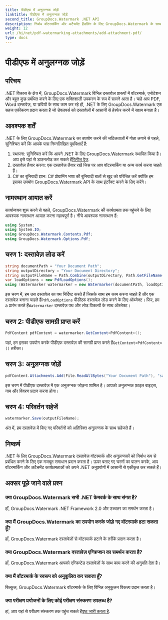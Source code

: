```yaml
---
title: पीडीएफ में अनुलग्नक जोड़ें
linktitle: पीडीएफ में अनुलग्नक जोड़ें
second_title: GroupDocs.Watermark .NET API
description: निर्बाध वॉटरमार्किंग और अटैचमेंट हैंडलिंग के लिए GroupDocs.Watermark के साथ अपनी .NET दस्तावेज़ प्रबंधन क्षमताओं को बढ़ाएं।
weight: 12
url: /hi/net/pdf-watermarking-attachments/add-attachment-pdf/
type: docs
---
```

# पीडीएफ में अनुलग्नक जोड़ें

## परिचय
.NET विकास के क्षेत्र में, GroupDocs.Watermark विभिन्न दस्तावेज़ प्रारूपों में वॉटरमार्क, एनोटेशन और बहुत कुछ प्रबंधित करने के लिए एक शक्तिशाली उपकरण के रूप में सामने आता है। चाहे आप PDF, Word दस्तावेज़, या छवियों के साथ काम कर रहे हों, .NET के लिए GroupDocs.Watermark एक सहज एकीकरण प्रदान करता है जो डेवलपर्स को दस्तावेज़ों में आसानी से हेरफेर करने में सक्षम बनाता है।
## आवश्यक शर्तें
.NET के लिए GroupDocs.Watermark का उपयोग करने की जटिलताओं में गोता लगाने से पहले, सुनिश्चित करें कि आपके पास निम्नलिखित पूर्वापेक्षाएँ हैं:
1.  स्थापना: सुनिश्चित करें कि आपने .NET के लिए GroupDocs.Watermark स्थापित किया है। आप इसे यहां से डाउनलोड कर सकते हैं[रिलीज पेज](https://releases.groupdocs.com/Watermark/net/).
2. दस्तावेज़ तैयार करना: एक दस्तावेज़ तैयार रखें जिस पर आप वॉटरमार्किंग या अन्य कार्य करना चाहते हैं।
3. C# का बुनियादी ज्ञान: C# प्रोग्रामिंग भाषा की बुनियादी बातों से खुद को परिचित करें क्योंकि हम इसका उपयोग GroupDocs.Watermark API के साथ इंटरैक्ट करने के लिए करेंगे।

## नामस्थान आयात करें
कार्यान्वयन शुरू करने से पहले, GroupDocs.Watermark की कार्यक्षमता तक पहुंचने के लिए आवश्यक नामस्थान आयात करना महत्वपूर्ण है। नीचे आवश्यक नामस्थान हैं:
```csharp
using System;
using System.IO;
using GroupDocs.Watermark.Contents.Pdf;
using GroupDocs.Watermark.Options.Pdf;
```
## चरण 1: दस्तावेज़ लोड करें
```csharp
string documentPath = "Your Document Path";
string outputDirectory = "Your Document Directory";
string outputFileName = Path.Combine(outputDirectory, Path.GetFileName(documentPath));
var loadOptions = new PdfLoadOptions();
using (Watermarker watermarker = new Watermarker(documentPath, loadOptions))
```
 इस चरण में, हम उस दस्तावेज़ का पथ निर्दिष्ट करते हैं जिसके साथ हम काम करना चाहते हैं और एक दस्तावेज़ बनाना चाहते हैं`PdfLoadOptions` पीडीएफ दस्तावेज़ लोड करने के लिए ऑब्जेक्ट। फिर, हम a प्रारंभ करते हैं`Watermarker` दस्तावेज़ पथ और लोड विकल्पों के साथ ऑब्जेक्ट।
## चरण 2: पीडीएफ सामग्री प्राप्त करें
```csharp
PdfContent pdfContent = watermarker.GetContent<PdfContent>();
```
 यहां, हम इसका उपयोग करके पीडीएफ दस्तावेज़ की सामग्री प्राप्त करते हैं`GetContent<PdfContent>()` तरीका।
## चरण 3: अनुलग्नक जोड़ें
```csharp
pdfContent.Attachments.Add(File.ReadAllBytes("Your Document Path"), "sample doc", "sample doc as attachment");
```
इस चरण में पीडीएफ दस्तावेज़ में एक अनुलग्नक जोड़ना शामिल है। आपको अनुलग्नक फ़ाइल बाइट्स, नाम और विवरण प्रदान करना होगा।
## चरण 4: परिवर्तन सहेजें
```csharp
watermarker.Save(outputFileName);
```
अंत में, हम दस्तावेज़ में किए गए परिवर्तनों को अतिरिक्त अनुलग्नक के साथ सहेजते हैं।

## निष्कर्ष
.NET के लिए GroupDocs.Watermark दस्तावेज़ वॉटरमार्क और अनुलग्नकों को निर्बाध रूप से प्रबंधित करने के लिए एक मजबूत समाधान प्रदान करता है। ऊपर बताए गए चरणों का पालन करके, आप वॉटरमार्किंग और अटैचमेंट कार्यक्षमताओं को अपने .NET अनुप्रयोगों में आसानी से एकीकृत कर सकते हैं।
## अक्सर पूछे जाने वाले प्रश्न
### क्या GroupDocs.Watermark सभी .NET फ्रेमवर्क के साथ संगत है?
हाँ, GroupDocs.Watermark .NET Framework 2.0 और उच्चतर का समर्थन करता है।
### क्या मैं GroupDocs.Watermark का उपयोग करके जोड़े गए वॉटरमार्क हटा सकता हूँ?
हाँ, GroupDocs.Watermark दस्तावेज़ों से वॉटरमार्क हटाने के तरीके प्रदान करता है।
### क्या GroupDocs.Watermark दस्तावेज़ एन्क्रिप्शन का समर्थन करता है?
हाँ, GroupDocs.Watermark आपको एन्क्रिप्टेड दस्तावेज़ों के साथ काम करने की अनुमति देता है।
### क्या मैं वॉटरमार्क के स्वरूप को अनुकूलित कर सकता हूँ?
बिल्कुल, GroupDocs.Watermark वॉटरमार्क के लिए विभिन्न अनुकूलन विकल्प प्रदान करता है।
### क्या परीक्षण प्रयोजनों के लिए कोई परीक्षण संस्करण उपलब्ध है?
 हां, आप यहां से परीक्षण संस्करण तक पहुंच सकते हैं[पृष्ठ जारी करता है](https://releases.groupdocs.com/).